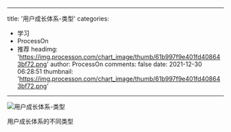 
---
title: '用户成长体系-类型'
categories: 
 - 学习
 - ProcessOn
 - 推荐
headimg: 'https://img.processon.com/chart_image/thumb/61b997f9e401fd408643bf72.png'
author: ProcessOn
comments: false
date: 2021-12-30 06:28:51
thumbnail: 'https://img.processon.com/chart_image/thumb/61b997f9e401fd408643bf72.png'
---

<div>   
<img class="thumb" alt="用户成长体系-类型" src="https://img.processon.com/chart_image/thumb/61b997f9e401fd408643bf72.png" referrerpolicy="no-referrer">
<p>用户成长体系的不同类型</p>  
</div>
            